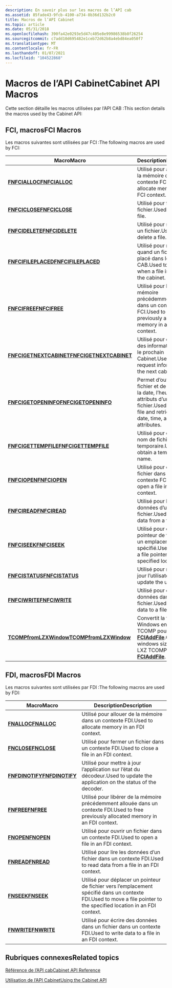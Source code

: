 ```yaml
---
description: En savoir plus sur les macros de l’API cab
ms.assetid: 85fade43-9fcb-4100-a734-8b36d132b2c0
title: Macros de l’API Cabinet
ms.topic: article
ms.date: 05/31/2018
ms.openlocfilehash: 390fa42e0293e5d47c405e8e99986538b8f26254
ms.sourcegitcommit: c7add10d695482e1ceb72d62b8a4ebd84ea050f7
ms.translationtype: MT
ms.contentlocale: fr-FR
ms.lasthandoff: 01/07/2021
ms.locfileid: "104522868"
---
```

# <a name="cabinet-api-macros"></a><span data-ttu-id="181a8-103">Macros de l’API Cabinet</span><span class="sxs-lookup"><span data-stu-id="181a8-103">Cabinet API Macros</span></span>

<span data-ttu-id="181a8-104">Cette section détaille les macros utilisées par l’API CAB :</span><span class="sxs-lookup"><span data-stu-id="181a8-104">This section details the macros used by the Cabinet API:</span></span>

## <a name="fci-macros"></a><span data-ttu-id="181a8-105">FCI, macros</span><span class="sxs-lookup"><span data-stu-id="181a8-105">FCI Macros</span></span>

<span data-ttu-id="181a8-106">Les macros suivantes sont utilisées par FCI :</span><span class="sxs-lookup"><span data-stu-id="181a8-106">The following macros are used by FCI:</span></span>



| <span data-ttu-id="181a8-107">Macro</span><span class="sxs-lookup"><span data-stu-id="181a8-107">Macro</span></span>                                              | <span data-ttu-id="181a8-108">Description</span><span class="sxs-lookup"><span data-stu-id="181a8-108">Description</span></span>                                                                                    |
|----------------------------------------------------|------------------------------------------------------------------------------------------------|
| [<span data-ttu-id="181a8-109">**FNFCIALLOC**</span><span class="sxs-lookup"><span data-stu-id="181a8-109">**FNFCIALLOC**</span></span>](/windows/desktop/api/fci/nf-fci-fnfcialloc)                   | <span data-ttu-id="181a8-110">Utilisé pour allouer de la mémoire dans un contexte FCI.</span><span class="sxs-lookup"><span data-stu-id="181a8-110">Used to allocate memory in an FCI context.</span></span><br/>                                          |
| [<span data-ttu-id="181a8-111">**FNFCICLOSE**</span><span class="sxs-lookup"><span data-stu-id="181a8-111">**FNFCICLOSE**</span></span>](/windows/desktop/api/fci/nf-fci-fnfciclose)                   | <span data-ttu-id="181a8-112">Utilisé pour fermer un fichier.</span><span class="sxs-lookup"><span data-stu-id="181a8-112">Used to close a file.</span></span><br/>                                                               |
| [<span data-ttu-id="181a8-113">**FNFCIDELETE**</span><span class="sxs-lookup"><span data-stu-id="181a8-113">**FNFCIDELETE**</span></span>](/windows/desktop/api/fci/nf-fci-fnfcidelete)                 | <span data-ttu-id="181a8-114">Utilisé pour supprimer un fichier.</span><span class="sxs-lookup"><span data-stu-id="181a8-114">Used to delete a file.</span></span><br/>                                                              |
| [<span data-ttu-id="181a8-115">**FNFCIFILEPLACED**</span><span class="sxs-lookup"><span data-stu-id="181a8-115">**FNFCIFILEPLACED**</span></span>](/windows/desktop/api/fci/nf-fci-fnfcifileplaced)         | <span data-ttu-id="181a8-116">Utilisé pour notifier quand un fichier est placé dans le fichier CAB.</span><span class="sxs-lookup"><span data-stu-id="181a8-116">Used to notify when a file is placed in the cabinet.</span></span><br/>                                |
| [<span data-ttu-id="181a8-117">**FNFCIFREE**</span><span class="sxs-lookup"><span data-stu-id="181a8-117">**FNFCIFREE**</span></span>](/windows/desktop/api/fci/nf-fci-fnfcifree)                     | <span data-ttu-id="181a8-118">Utilisé pour libérer de la mémoire précédemment allouée dans un contexte FCI.</span><span class="sxs-lookup"><span data-stu-id="181a8-118">Used to free previously allocated memory in an FCI context.</span></span><br/>                         |
| [<span data-ttu-id="181a8-119">**FNFCIGETNEXTCABINET**</span><span class="sxs-lookup"><span data-stu-id="181a8-119">**FNFCIGETNEXTCABINET**</span></span>](/windows/desktop/api/fci/nf-fci-fnfcigetnextcabinet) | <span data-ttu-id="181a8-120">Utilisé pour demander des informations pour le prochain Cabinet.</span><span class="sxs-lookup"><span data-stu-id="181a8-120">Used to request information for the next cabinet.</span></span><br/>                                   |
| [<span data-ttu-id="181a8-121">**FNFCIGETOPENINFO**</span><span class="sxs-lookup"><span data-stu-id="181a8-121">**FNFCIGETOPENINFO**</span></span>](/windows/desktop/api/fci/nf-fci-fnfcigetopeninfo)       | <span data-ttu-id="181a8-122">Permet d’ouvrir un fichier et de récupérer la date, l’heure et les attributs d’un fichier.</span><span class="sxs-lookup"><span data-stu-id="181a8-122">Used to open a file and retrieve file date, time, and attributes.</span></span><br/>                   |
| [<span data-ttu-id="181a8-123">**FNFCIGETTEMPFILE**</span><span class="sxs-lookup"><span data-stu-id="181a8-123">**FNFCIGETTEMPFILE**</span></span>](/windows/desktop/api/fci/nf-fci-fnfcigettempfile)       | <span data-ttu-id="181a8-124">Utilisé pour obtenir un nom de fichier temporaire.</span><span class="sxs-lookup"><span data-stu-id="181a8-124">Used to obtain a temporary file name.</span></span><br/>                                               |
| [<span data-ttu-id="181a8-125">**FNFCIOPEN**</span><span class="sxs-lookup"><span data-stu-id="181a8-125">**FNFCIOPEN**</span></span>](/windows/desktop/api/fci/nf-fci-fnfciopen)                     | <span data-ttu-id="181a8-126">Utilisé pour ouvrir un fichier dans un contexte FCI.</span><span class="sxs-lookup"><span data-stu-id="181a8-126">Used to open a file in an FCI context.</span></span><br/>                                              |
| [<span data-ttu-id="181a8-127">**FNFCIREAD**</span><span class="sxs-lookup"><span data-stu-id="181a8-127">**FNFCIREAD**</span></span>](/windows/desktop/api/fci/nf-fci-fnfciread)                     | <span data-ttu-id="181a8-128">Utilisé pour lire les données d’un fichier.</span><span class="sxs-lookup"><span data-stu-id="181a8-128">Used to read data from a file.</span></span><br/>                                                      |
| [<span data-ttu-id="181a8-129">**FNFCISEEK**</span><span class="sxs-lookup"><span data-stu-id="181a8-129">**FNFCISEEK**</span></span>](/windows/desktop/api/fci/nf-fci-fnfciseek)                     | <span data-ttu-id="181a8-130">Utilisé pour déplacer un pointeur de fichier vers un emplacement spécifié.</span><span class="sxs-lookup"><span data-stu-id="181a8-130">Used to move a file pointer to a specified location.</span></span><br/>                                |
| [<span data-ttu-id="181a8-131">**FNFCISTATUS**</span><span class="sxs-lookup"><span data-stu-id="181a8-131">**FNFCISTATUS**</span></span>](/windows/desktop/api/fci/nf-fci-fnfcistatus)                 | <span data-ttu-id="181a8-132">Utilisé pour mettre à jour l’utilisateur.</span><span class="sxs-lookup"><span data-stu-id="181a8-132">Used to update the user.</span></span><br/>                                                            |
| [<span data-ttu-id="181a8-133">**FNFCIWRITE**</span><span class="sxs-lookup"><span data-stu-id="181a8-133">**FNFCIWRITE**</span></span>](/windows/desktop/api/fci/nf-fci-fnfciwrite)                   | <span data-ttu-id="181a8-134">Utilisé pour écrire des données dans un fichier.</span><span class="sxs-lookup"><span data-stu-id="181a8-134">Used to write data to a file.</span></span><br/>                                                       |
| [<span data-ttu-id="181a8-135">**TCOMPfromLZXWindow**</span><span class="sxs-lookup"><span data-stu-id="181a8-135">**TCOMPfromLZXWindow**</span></span>](/windows/desktop/api/fdi_fci_types/nf-fdi_fci_types-tcompfromlzxwindow)   | <span data-ttu-id="181a8-136">Convertit la taille Windows en valeur LXZ TCOMP pour [**FCIAddFile**](/windows/desktop/api/Fci/nf-fci-fciaddfile).</span><span class="sxs-lookup"><span data-stu-id="181a8-136">Converts windows size into an LXZ TCOMP value for [**FCIAddFile**](/windows/desktop/api/Fci/nf-fci-fciaddfile).</span></span><br/> |



 

## <a name="fdi-macros"></a><span data-ttu-id="181a8-137">FDI, macros</span><span class="sxs-lookup"><span data-stu-id="181a8-137">FDI Macros</span></span>

<span data-ttu-id="181a8-138">Les macros suivantes sont utilisées par FDI :</span><span class="sxs-lookup"><span data-stu-id="181a8-138">The following macros are used by FDI:</span></span>



| <span data-ttu-id="181a8-139">Macro</span><span class="sxs-lookup"><span data-stu-id="181a8-139">Macro</span></span>                              | <span data-ttu-id="181a8-140">Description</span><span class="sxs-lookup"><span data-stu-id="181a8-140">Description</span></span>                                                                         |
|------------------------------------|-------------------------------------------------------------------------------------|
| [<span data-ttu-id="181a8-141">**FNALLOC**</span><span class="sxs-lookup"><span data-stu-id="181a8-141">**FNALLOC**</span></span>](/windows/desktop/api/fdi/nf-fdi-fnalloc)         | <span data-ttu-id="181a8-142">Utilisé pour allouer de la mémoire dans un contexte FDI.</span><span class="sxs-lookup"><span data-stu-id="181a8-142">Used to allocate memory in an FDI context.</span></span><br/>                               |
| [<span data-ttu-id="181a8-143">**FNCLOSE**</span><span class="sxs-lookup"><span data-stu-id="181a8-143">**FNCLOSE**</span></span>](/windows/desktop/api/fdi/nf-fdi-fnclose)         | <span data-ttu-id="181a8-144">Utilisé pour fermer un fichier dans un contexte FDI.</span><span class="sxs-lookup"><span data-stu-id="181a8-144">Used to close a file in an FDI context.</span></span><br/>                                  |
| [<span data-ttu-id="181a8-145">**FNFDINOTIFY**</span><span class="sxs-lookup"><span data-stu-id="181a8-145">**FNFDINOTIFY**</span></span>](/windows/desktop/api/fdi/nf-fdi-fnfdinotify) | <span data-ttu-id="181a8-146">Utilisé pour mettre à jour l’application sur l’état du décodeur.</span><span class="sxs-lookup"><span data-stu-id="181a8-146">Used to update the application on the status of the decoder.</span></span><br/>             |
| [<span data-ttu-id="181a8-147">**FNFREE**</span><span class="sxs-lookup"><span data-stu-id="181a8-147">**FNFREE**</span></span>](/windows/desktop/api/fdi/nf-fdi-fnfree)           | <span data-ttu-id="181a8-148">Utilisé pour libérer de la mémoire précédemment allouée dans un contexte FDI.</span><span class="sxs-lookup"><span data-stu-id="181a8-148">Used to free previously allocated memory in an FDI context.</span></span><br/>              |
| [<span data-ttu-id="181a8-149">**FNOPEN**</span><span class="sxs-lookup"><span data-stu-id="181a8-149">**FNOPEN**</span></span>](/windows/desktop/api/fdi/nf-fdi-fnopen)           | <span data-ttu-id="181a8-150">Utilisé pour ouvrir un fichier dans un contexte FDI.</span><span class="sxs-lookup"><span data-stu-id="181a8-150">Used to open a file in an FDI context.</span></span><br/>                                   |
| [<span data-ttu-id="181a8-151">**FNREAD**</span><span class="sxs-lookup"><span data-stu-id="181a8-151">**FNREAD**</span></span>](/windows/desktop/api/fdi/nf-fdi-fnread)           | <span data-ttu-id="181a8-152">Utilisé pour lire les données d’un fichier dans un contexte FDI.</span><span class="sxs-lookup"><span data-stu-id="181a8-152">Used to read data from a file in an FDI context.</span></span><br/>                         |
| [<span data-ttu-id="181a8-153">**FNSEEK**</span><span class="sxs-lookup"><span data-stu-id="181a8-153">**FNSEEK**</span></span>](/windows/desktop/api/fdi/nf-fdi-fnseek)           | <span data-ttu-id="181a8-154">Utilisé pour déplacer un pointeur de fichier vers l’emplacement spécifié dans un contexte FDI.</span><span class="sxs-lookup"><span data-stu-id="181a8-154">Used to move a file pointer to the specified location in an FDI context.</span></span><br/> |
| [<span data-ttu-id="181a8-155">**FNWRITE**</span><span class="sxs-lookup"><span data-stu-id="181a8-155">**FNWRITE**</span></span>](/windows/desktop/api/fdi/nf-fdi-fnwrite)         | <span data-ttu-id="181a8-156">Utilisé pour écrire des données dans un fichier dans un contexte FDI.</span><span class="sxs-lookup"><span data-stu-id="181a8-156">Used to write data to a file in an FDI context.</span></span><br/>                          |



 

## <a name="related-topics"></a><span data-ttu-id="181a8-157">Rubriques connexes</span><span class="sxs-lookup"><span data-stu-id="181a8-157">Related topics</span></span>

<dl> <dt>

[<span data-ttu-id="181a8-158">Référence de l’API cab</span><span class="sxs-lookup"><span data-stu-id="181a8-158">Cabinet API Reference</span></span>](cabinet-api-reference.md)
</dt> <dt>

[<span data-ttu-id="181a8-159">Utilisation de l’API Cabinet</span><span class="sxs-lookup"><span data-stu-id="181a8-159">Using the Cabinet API</span></span>](using-the-cabinet-api.md)
</dt> </dl>

 

 




